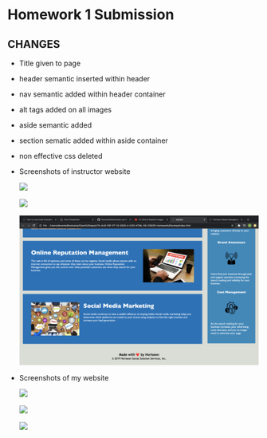 # Homework 1 Submission

## CHANGES

* Title given to page

* header semantic inserted within header

* nav semantic added within header container

* alt tags added on all images 

* aside semantic added 

* section sematic added within aside container

* non effective css deleted 


* Screenshots of instructor website
    
    ![](./assets/images/ins-image.png)

    ![](.assets/images/ins-image2.png)

    ![](./assets/images/ins-image3.png)



* Screenshots of my website

    ![](./assets/images/stu-image.png)

    ![](./assets/images/stu-images2.png)

    ![](./assets/images/stu-image3.png)